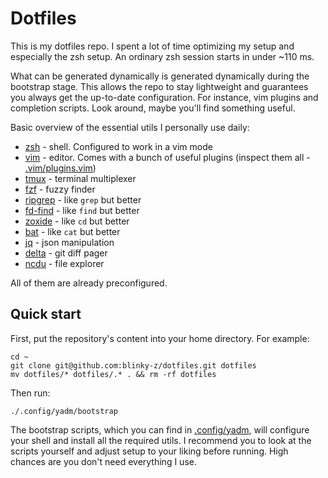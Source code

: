 # Dotfiles

This is my dotfiles repo.
I spent a lot of time optimizing my setup and especially the zsh setup.
An ordinary zsh session starts in under ~110 ms.

What can be generated dynamically is generated dynamically during the bootstrap stage. This allows the repo to stay lightweight and guarantees you always get the up-to-date configuration. For instance, vim plugins and completion scripts.
Look around, maybe you'll find something useful.

Basic overview of the essential utils I personally use daily:
- [zsh](https://www.zsh.org/) - shell. Configured to work in a vim mode
- [vim](https://www.vim.org/) - editor. Comes with a bunch of useful plugins (inspect them all - [.vim/plugins.vim](../.vim/plugins.vim))
- [tmux](https://github.com/tmux/tmux) - terminal multiplexer
- [fzf](https://github.com/junegunn/fzf) - fuzzy finder
- [ripgrep](https://github.com/BurntSushi/ripgrep) - like `grep` but better
- [fd-find](https://github.com/sharkdp/fd) - like `find` but better
- [zoxide](https://github.com/ajeetdsouza/zoxide) - like `cd` but better
- [bat](https://github.com/sharkdp/bat) - like `cat` but better
- [jq](https://github.com/jqlang/jq) - json manipulation
- [delta](https://github.com/dandavison/delta) - git diff pager
- [ncdu](https://dev.yorhel.nl/ncdu) - file explorer

All of them are already preconfigured.

## Quick start

First, put the repository's content into your home directory. For example:
```shell
cd ~
git clone git@github.com:blinky-z/dotfiles.git dotfiles
mv dotfiles/* dotfiles/.* . && rm -rf dotfiles
```

Then run:
```shell
./.config/yadm/bootstrap
```

The bootstrap scripts, which you can find in [.config/yadm](../.config/yadm), will configure your shell and install all the required utils. I recommend you to look at the scripts yourself and adjust setup to your liking before running. High chances are you don't need everything I use.

